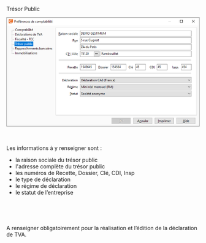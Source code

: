 







Trésor Public




![](OngletTresorPublic.png)


 


Les informations à y renseigner sont :


* la raison sociale du trésor public
* l'adresse complète du trésor public
* les numéros de Recette, Dossier, Clé, CDI, Insp
* le type de déclaration
* le régime de déclaration
* le statut de l’entreprise


 


 


A renseigner obligatoirement pour la réalisation et l’édition de la déclaration de TVA.



